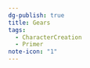 ```yaml
---
dg-publish: true
title: Gears
tags:
  - CharacterCreation
  - Primer
note-icon: "1"
---
```

